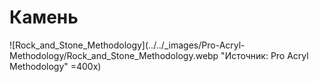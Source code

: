 # Камень

![Rock_and_Stone_Methodology](../../_images/Pro-Acryl-Methodology/Rock_and_Stone_Methodology.webp "Источник: Pro Acryl Methodology" =400x)